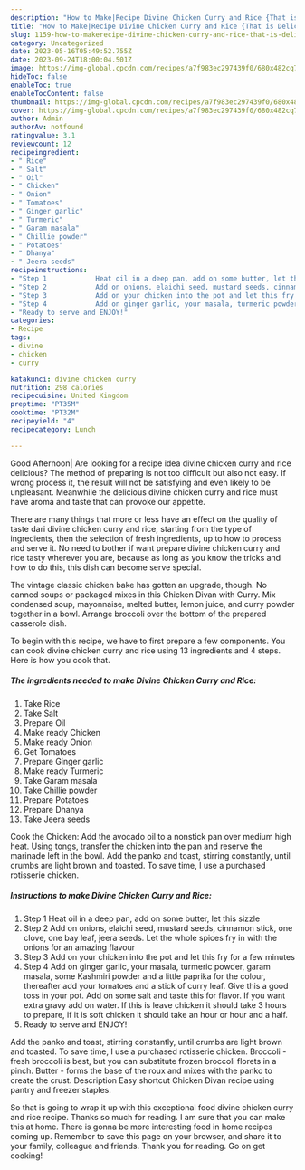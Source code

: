 ```yaml
---
description: "How to Make|Recipe Divine Chicken Curry and Rice {That is Delicious"
title: "How to Make|Recipe Divine Chicken Curry and Rice {That is Delicious"
slug: 1159-how-to-makerecipe-divine-chicken-curry-and-rice-that-is-delicious
category: Uncategorized
date: 2023-05-16T05:49:52.755Z
date: 2023-09-24T18:00:04.501Z
image: https://img-global.cpcdn.com/recipes/a7f983ec297439f0/680x482cq70/divine-chicken-curry-and-rice-recipe-main-photo.jpg
hideToc: false
enableToc: true
enableTocContent: false
thumbnail: https://img-global.cpcdn.com/recipes/a7f983ec297439f0/680x482cq70/divine-chicken-curry-and-rice-recipe-main-photo.jpg
cover: https://img-global.cpcdn.com/recipes/a7f983ec297439f0/680x482cq70/divine-chicken-curry-and-rice-recipe-main-photo.jpg
author: Admin
authorAv: notfound
ratingvalue: 3.1
reviewcount: 12
recipeingredient:
- " Rice"
- " Salt"
- " Oil"
- " Chicken"
- " Onion"
- " Tomatoes"
- " Ginger garlic"
- " Turmeric"
- " Garam masala"
- " Chillie powder"
- " Potatoes"
- " Dhanya"
- " Jeera seeds"
recipeinstructions:
- "Step 1            Heat oil in a deep pan, add on some butter, let this sizzle"
- "Step 2            Add on onions, elaichi seed, mustard seeds, cinnamon stick, one clove, one bay leaf, jeera seeds. Let the whole spices fry in with the onions for an amazing flavour"
- "Step 3            Add on your chicken into the pot and let this fry for a few minutes"
- "Step 4            Add on ginger garlic, your masala, turmeric powder, garam masala, some Kashmiri powder and a little paprika for the colour, thereafter add your tomatoes and a stick of curry leaf. Give this a good toss in your pot. Add on some salt and taste this for flavor. If you want extra gravy add on water. If this is leave chicken it should take 3 hours to prepare, if it is soft chicken it should take an hour or hour and a half."
- "Ready to serve and ENJOY!"
categories:
- Recipe
tags:
- divine
- chicken
- curry

katakunci: divine chicken curry 
nutrition: 298 calories
recipecuisine: United Kingdom
preptime: "PT35M"
cooktime: "PT32M"
recipeyield: "4"
recipecategory: Lunch

---
```



Good Afternoon| Are looking for a recipe idea divine chicken curry and rice delicious? The method of preparing is not too difficult but also not easy. If wrong process it, the result will not be satisfying and even likely to be unpleasant. Meanwhile the delicious divine chicken curry and rice must have aroma and taste that can provoke our appetite.






There are many things that more or less have an effect on the quality of taste dari divine chicken curry and rice, starting from the type of ingredients, then the selection of fresh ingredients, up to how to process and serve it. No need to bother if want prepare divine chicken curry and rice tasty wherever you are, because as long as you know the tricks and how to do this, this dish can become serve  special.


The vintage classic chicken bake has gotten an upgrade, though. No canned soups or packaged mixes in this Chicken Divan with Curry. Mix condensed soup, mayonnaise, melted butter, lemon juice, and curry powder together in a bowl. Arrange broccoli over the bottom of the prepared casserole dish.


To begin with this recipe, we have to first prepare a few components. You can cook divine chicken curry and rice using 13 ingredients and 4 steps. Here is how you cook that.

<!--inarticleads1-->

##### The ingredients needed to make Divine Chicken Curry and Rice:

1. Take  Rice
1. Take  Salt
1. Prepare  Oil
1. Make ready  Chicken
1. Make ready  Onion
1. Get  Tomatoes
1. Prepare  Ginger garlic
1. Make ready  Turmeric
1. Take  Garam masala
1. Take  Chillie powder
1. Prepare  Potatoes
1. Prepare  Dhanya
1. Take  Jeera seeds


Cook the Chicken: Add the avocado oil to a nonstick pan over medium high heat. Using tongs, transfer the chicken into the pan and reserve the marinade left in the bowl. Add the panko and toast, stirring constantly, until crumbs are light brown and toasted. To save time, I use a purchased rotisserie chicken. 

<!--inarticleads2-->

##### Instructions to make Divine Chicken Curry and Rice:

1. Step 1            Heat oil in a deep pan, add on some butter, let this sizzle
1. Step 2            Add on onions, elaichi seed, mustard seeds, cinnamon stick, one clove, one bay leaf, jeera seeds. Let the whole spices fry in with the onions for an amazing flavour
1. Step 3            Add on your chicken into the pot and let this fry for a few minutes
1. Step 4            Add on ginger garlic, your masala, turmeric powder, garam masala, some Kashmiri powder and a little paprika for the colour, thereafter add your tomatoes and a stick of curry leaf. Give this a good toss in your pot. Add on some salt and taste this for flavor. If you want extra gravy add on water. If this is leave chicken it should take 3 hours to prepare, if it is soft chicken it should take an hour or hour and a half.
1. Ready to serve and ENJOY!

Add the panko and toast, stirring constantly, until crumbs are light brown and toasted. To save time, I use a purchased rotisserie chicken. Broccoli - fresh broccoli is best, but you can substitute frozen broccoli florets in a pinch. Butter - forms the base of the roux and mixes with the panko to create the crust. Description Easy shortcut Chicken Divan recipe using pantry and freezer staples. 

So that is going to wrap it up with this exceptional food divine chicken curry and rice recipe. Thanks so much for reading. I am sure that you can make this at home. There is gonna be more interesting food in home recipes coming up. Remember to save this page on your browser, and share it to your family, colleague and friends. Thank you for reading. Go on get cooking!
